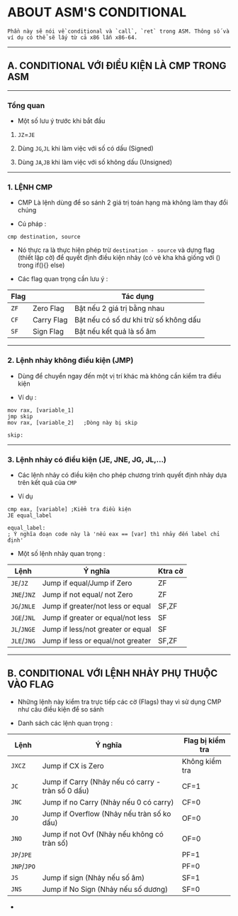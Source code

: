 # ABOUT ASM'S CONDITIONAL

	Phần này sẽ nói về conditional và `call`, `ret` trong ASM. Thông số và ví dụ có thể sẽ lấy từ cả x86 lẫn x86-64. 

---

## A. CONDITIONAL VỚI ĐIỀU KIỆN LÀ CMP TRONG ASM 

---

### Tổng quan 

- Một số lưu ý trước khi bắt đầu 

1. `JZ`=`JE`

2. Dùng `JG`,`JL` khi làm việc với số có dấu (Signed)

3. Dùng `JA`,`JB` khi làm việc với số không dấu (Unsigned) 

---

### 1. LỆNH CMP 

- CMP Là lệnh dùng để so sánh 2 giá trị toán hạng mà không làm thay đổi chúng 

- Cú pháp : 
```assembly
cmp destination, source
```

- Nó thực ra là thực hiện phép trừ `destination - source` và dựng flag (thiết lập cờ) để quyết định điều kiện nhảy (có vẻ kha khá giống với () trong if(){} else)

- Các flag quan trọng cần lưu ý :

|Flag| |Tác dụng|
|----|-|--------|
|`ZF`|Zero Flag|Bật nếu 2 giá trị bằng nhau|
|`CF`|Carry Flag|Bật nếu có số dư khi trừ số không dấu|
|`SF`|Sign Flag|Bật nếu kết quả là số âm|

---

### 2. Lệnh nhảy không điều kiện (JMP)

- Dùng để chuyển ngay đến một vị trí khác mà không cần kiểm tra điều kiện 

- Ví dụ :
```assembly
mov rax, [variable_1]
jmp skip
mov rax, [variable_2]	;Dòng này bị skip

skip:
```

---

### 3. Lệnh nhảy có điều kiện (JE, JNE, JG, JL,...)

- Các lệnh nhảy có điều kiện cho phép chương trình quyết định nhảy dựa trên kết quả của `CMP`

- Ví dụ 
```assembly
cmp eax, [variable]	;Kiểm tra điều kiện
JE equal_label	

equal_label:
; Ý nghĩa đoạn code này là 'nếu eax == [var] thì nhảy đến label chỉ định'
```

- Một số lệnh nhảy quan trọng :

|Lệnh|Ý nghĩa|Ktra cờ|
|----|-------|-------|
|`JE`/`JZ`|Jump if equal/Jump if Zero|ZF|
|`JNE`/`JNZ`|Jump if not equal/ not Zero|ZF|
|`JG`/`JNLE`|Jump if greater/not less or equal|SF,ZF|
|`JGE`/`JNL`|Jump if greater or equal/not less|SF|
|`JL`/`JNGE`|Jump if less/not greater or equal|SF|
|`JLE`/`JNG`|Jump if less or equal/not greater|SF,ZF|

---

## B. CONDITIONAL VỚI LỆNH NHẢY PHỤ THUỘC VÀO FLAG 

- Những lệnh này kiểm tra trực tiếp các cờ (Flags) thay vì sử dụng CMP như câu điều kiện để so sánh

- Danh sách các lệnh quan trọng :

|Lệnh		|Ý nghĩa					|Flag bị kiểm tra	|
|-----------|---------------------------|-------------------|
|`JXCZ`		|Jump if CX is Zero			|Không kiểm tra		|
|`JC`		|Jump if Carry (Nhảy nếu có carry - tràn số 0 dấu)|CF=1|
|`JNC`		|Jump if no Carry (Nhảy nếu 0 có carry)|CF=0|
|`JO`		|Jump if Overflow (Nhảy nếu tràn số ko dấu)|OF=0|
|`JNO`		|Jump if not Ovf (Nhảy nếu không có tràn số)|OF=0|
|`JP`/`JPE` ||PF=1|
|`JNP`/`JPO`||PF=0|
|`JS`		|Jump if sign (Nhảy nếu số âm)|SF=1|
|`JNS`		|Jump if No Sign (Nhảy nếu số dương)|SF=0|

- 